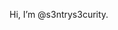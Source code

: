 Hi, I’m @s3ntrys3curity.  

<!---
s3ntrys3curity/s3ntrys3curity is a ✨ special ✨ repository because its `README.md` (this file) appears on your GitHub profile.
You can click the Preview link to take a look at your changes.
--->
